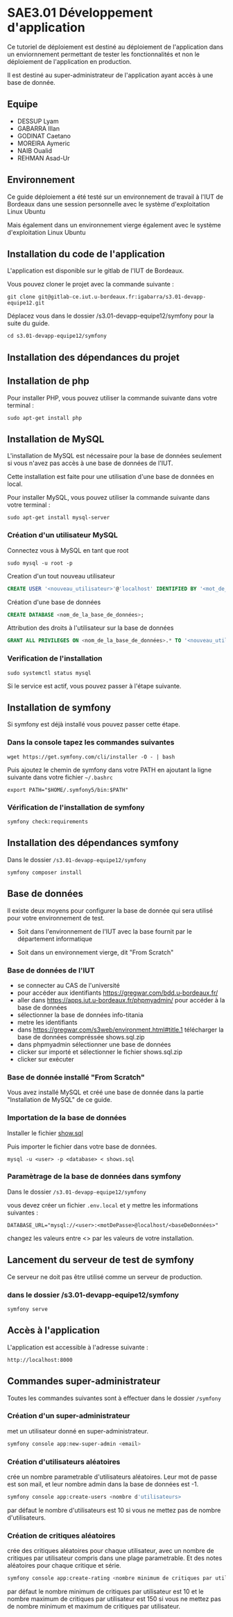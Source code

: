 # SAE3.01 Développement d'application

Ce tutoriel de déploiement est destiné au déploiement de l'application dans un enviornnement permettant de tester les fonctionnalités et non le déploiement de l'application en production.

Il est destiné au super-administrateur de l'application ayant accès à une base de donnée.

## Equipe

- DESSUP Lyam
- GABARRA Illan
- GODINAT Caetano
- MOREIRA Aymeric
- NAIB Oualid
- REHMAN Asad-Ur

## Environnement

Ce guide déploiement a été testé sur un environnement de travail à l'IUT de Bordeaux dans une session personnelle avec le système d'exploitation Linux Ubuntu

Mais également dans un environnement vierge également avec le système d'exploitation Linux Ubuntu

## Installation du code de l'application

L'application est disponible sur le gitlab de l'IUT de Bordeaux.

Vous pouvez cloner le projet avec la commande suivante :

```git
git clone git@gitlab-ce.iut.u-bordeaux.fr:igabarra/s3.01-devapp-equipe12.git
```

Déplacez vous dans le dossier /s3.01-devapp-equipe12/symfony pour la suite du guide.

```console
cd s3.01-devapp-equipe12/symfony
```

## Installation des dépendances du projet

## Installation de php

Pour installer PHP, vous pouvez utiliser la commande suivante dans votre terminal :

```console
sudo apt-get install php
```

## Installation de MySQL

L'installation de MySQL est nécessaire pour la base de données seulement si vous n'avez pas accès à une base de données de l'IUT.

Cette installation est faite pour une utilisation d'une base de données en local.

Pour installer MySQL, vous pouvez utiliser la commande suivante dans votre terminal :

```console
sudo apt-get install mysql-server
```

### Création d'un utilisateur MySQL

Connectez vous à MySQL en tant que root

```console
sudo mysql -u root -p
```

Creation d'un tout nouveau utilisateur

```sql
CREATE USER '<nouveau_utilisateur>'@'localhost' IDENTIFIED BY '<mot_de_passe>';
```

Création d'une base de données

```sql
CREATE DATABASE <nom_de_la_base_de_données>;
```

Attribution des droits à l'utilisateur sur la base de données

```sql
GRANT ALL PRIVILEGES ON <nom_de_la_base_de_données>.* TO '<nouveau_utilisateur>'@'localhost';
```

### Verification de l'installation

```console
sudo systemctl status mysql
```

Si le service est actif, vous pouvez passer à l'étape suivante.

## Installation de symfony

Si symfony est déjà installé vous pouvez passer cette étape.

### Dans la console tapez les commandes suivantes

```console
wget https://get.symfony.com/cli/installer -O - | bash
```

Puis ajoutez le chemin de symfony dans votre PATH en ajoutant la ligne suivante dans votre fichier `~/.bashrc`

```console
export PATH="$HOME/.symfony5/bin:$PATH"
```

### Vérification de l'installation de symfony

```console
symfony check:requirements
```

## Installation des dépendances symfony

Dans le dossier `/s3.01-devapp-equipe12/symfony`

```console
symfony composer install
```

## Base de données

Il existe deux moyens pour configurer la base de donnée qui sera utilisé pour votre environnement de test.

- Soit dans l'environnement de l'IUT avec la base fournit par le département informatique

- Soit dans un environnement vierge, dit "From Scratch"

### Base de données de l'IUT

- se connecter au CAS de l'université
- pour accéder aux identifiants https://gregwar.com/bdd.u-bordeaux.fr/
- aller dans https://apps.iut.u-bordeaux.fr/phpmyadmin/ pour accéder à la base de données
- sélectionner la base de données info-titania
- metre les identifiants
- dans https://gregwar.com/s3web/environment.html#title.1 télécharger la base de données compréssée shows.sql.zip
- dans phpmyadmin sélectionner une base de données
- clicker sur importé et sélectionner le fichier shows.sql.zip
- clicker sur exécuter

### Base de donnée installé "From Scratch"

Vous avez installé MySQL et créé une base de donnée dans la partie "Installation de MySQL" de ce guide.

### Importation de la base de données

Installer le fichier [show.sql](https://gregwar.com/s3web/files/shows.sql)

Puis importer le fichier dans votre base de données.

```console
mysql -u <user> -p <database> < shows.sql
```

### Paramètrage de la base de données dans symfony

Dans le dossier `/s3.01-devapp-equipe12/symfony`

vous devez créer un fichier `.env.local` et y mettre les informations suivantes :

```config
DATABASE_URL="mysql://<user>:<motDePasse>@localhost/<baseDeDonnées>"
```

changez les valeurs entre <> par les valeurs de votre installation.

## Lancement du serveur de test de symfony

Ce serveur ne doit pas être utilisé comme un serveur de production.

### dans le dossier /s3.01-devapp-equipe12/symfony

```console
symfony serve
```

## Accès à l'application

L'application est accessible à l'adresse suivante :

```url
http://localhost:8000
```

## Commandes super-administrateur

Toutes les commandes suivantes sont à effectuer dans le dossier `/symfony`

### Création d'un super-administrateur

met un utilisateur donné en super-administrateur.

```bash
symfony console app:new-super-admin <email>
```

### Création d'utilisateurs aléatoires

crée un nombre parametrable d'utilisateurs aléatoires.
Leur mot de passe est son mail, et leur nombre admin dans la base de données est -1.

```bash
symfony console app:create-users <nombre d'utilisateurs>
```
par défaut le nombre d'utilisateurs est 10 si vous ne mettez pas de nombre d'utilisateurs.

### Création de critiques aléatoires

crée des critiques aléatoires pour chaque utilisateur,
avec un nombre de critiques par utilisateur compris dans une plage parametrable. Et des notes aléatoires pour chaque critique et série.

```bash
symfony console app:create-rating <nombre minimum de critiques par utilisateur> <nombre maximum de critiques par utilisateur>
```
par défaut le nombre minimum de critiques par utilisateur est 10 et le nombre maximum de critiques par utilisateur est 150 si vous ne mettez pas de nombre minimum et maximum de critiques par utilisateur.


